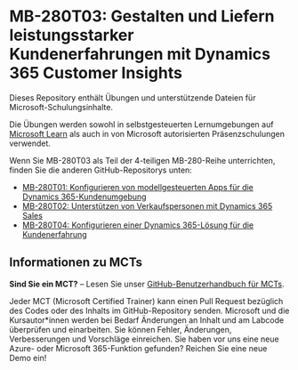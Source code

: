 # MB-280T03: Gestalten und Liefern leistungsstarker Kundenerfahrungen mit Dynamics 365 Customer Insights

Dieses Repository enthält Übungen und unterstützende Dateien für Microsoft-Schulungsinhalte.

Die Übungen werden sowohl in selbstgesteuerten Lernumgebungen auf [Microsoft Learn](https://learn.microsoft.com) als auch in von Microsoft autorisierten Präsenzschulungen verwendet.

Wenn Sie MB-280T03 als Teil der 4-teiligen MB-280-Reihe unterrichten, finden Sie die anderen GitHub-Repositorys unten:
- [MB-280T01: Konfigurieren von modellgesteuerten Apps für die Dynamics 365-Kundenumgebung](https://github.com/MicrosoftLearning/MB-280T01-Configure-Dynamics-365-customer-experience-model-driven-apps)
- [MB-280T02: Unterstützen von Verkaufspersonen mit Dynamics 365 Sales](https://github.com/MicrosoftLearning/MB-280T02-Empower-sellers-with-Dynamics-365-Sales-and-Microsoft-365-Copilot-for-Sales)
- [MB-280T04: Konfigurieren einer Dynamics 365-Lösung für die Kundenerfahrung](https://github.com/MicrosoftLearning/MB-280T04-Configure-a-Dynamics-365-customer-experience-solution)

## Informationen zu MCTs

**Sind Sie ein MCT?** – Lesen Sie unser [GitHub-Benutzerhandbuch für MCTs](https://microsoftlearning.github.io/MCT-User-Guide/).

Jeder MCT (Microsoft Certified Trainer) kann einen Pull Request bezüglich des Codes oder des Inhalts im GitHub-Repository senden. Microsoft und die Kursautor*innen werden bei Bedarf Änderungen an Inhalt und am Labcode überprüfen und einarbeiten. Sie können Fehler, Änderungen, Verbesserungen und Vorschläge einreichen. Sie haben vor uns eine neue Azure- oder Microsoft 365-Funktion gefunden? Reichen Sie eine neue Demo ein!
